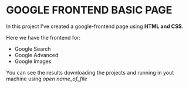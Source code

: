 # GOOGLE FRONTEND BASIC PAGE

In this project I've created a google-frontend page using **HTML and CSS**.

Here we have the frontend for:
* Google Search
* Google Advanced 
* Google Images

You can see the results downloading the projects and running in yout machine using *open name_of_file*

